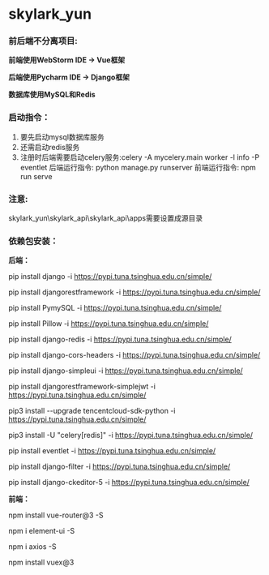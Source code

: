 # skylark_yun
### 前后端不分离项目:

**前端使用WebStorm IDE -> Vue框架**

**后端使用Pycharm IDE -> Django框架**

**数据库使用MySQL和Redis**



### 启动指令：

1. 要先启动mysql数据库服务
2. 还需启动redis服务
3. 注册时后端需要启动celery服务:celery -A mycelery.main worker -l info -P eventlet
   后端运行指令: python manage.py runserver
   前端运行指令: npm run serve

### 注意:
  skylark_yun\skylark_api\skylark_api\apps需要设置成源目录

### 依赖包安装：

**后端：**

pip install django -i https://pypi.tuna.tsinghua.edu.cn/simple/ 

pip install djangorestframework -i https://pypi.tuna.tsinghua.edu.cn/simple/

pip install PymySQL  -i https://pypi.tuna.tsinghua.edu.cn/simple/ 

pip install Pillow  -i https://pypi.tuna.tsinghua.edu.cn/simple/ 

pip install django-redis  -i https://pypi.tuna.tsinghua.edu.cn/simple/ 

pip install django-cors-headers  -i https://pypi.tuna.tsinghua.edu.cn/simple/ 

pip install django-simpleui  -i https://pypi.tuna.tsinghua.edu.cn/simple/ 

pip install djangorestframework-simplejwt -i https://pypi.tuna.tsinghua.edu.cn/simple/ 

pip3 install --upgrade tencentcloud-sdk-python  -i https://pypi.tuna.tsinghua.edu.cn/simple/ 

pip3 install -U "celery[redis]" -i https://pypi.tuna.tsinghua.edu.cn/simple/ 

pip install eventlet -i https://pypi.tuna.tsinghua.edu.cn/simple/ 

pip install django-filter -i https://pypi.tuna.tsinghua.edu.cn/simple/ 

pip install django-ckeditor-5 -i https://pypi.tuna.tsinghua.edu.cn/simple/ 



**前端：**

npm install vue-router@3 -S

npm i element-ui -S

npm i axios -S

npm install vuex@3


